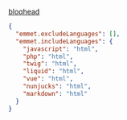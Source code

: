 [bloqhead](https://gist.github.com/bloqhead/324be6309c451e3455c386592b7943ff)

```json 
{
  "emmet.excludeLanguages": [],
  "emmet.includeLanguages": {
    "javascript": "html",
    "php": "html",
    "twig": "html",
    "liquid": "html",
    "vue": "html",
    "nunjucks": "html",
    "markdown": "html"
  }
}
```